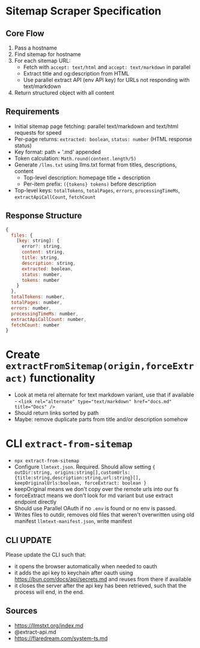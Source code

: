 # Sitemap Scraper Specification

## Core Flow

1. Pass a hostname
2. Find sitemap for hostname
3. For each sitemap URL:
   - Fetch with `accept: text/html` and `accept: text/markdown` in parallel
   - Extract title and og:description from HTML
   - Use parallel extract API (env API key) for URLs not responding with text/markdown
4. Return structured object with all content

## Requirements

- Initial sitemap page fetching: parallel text/markdown and text/html requests for speed
- Per-page returns: `extracted: boolean`, `status: number` (HTML response status)
- Key format: path + '.md' appended
- Token calculation: `Math.round(content.length/5)`
- Generate `/llms.txt` using llms.txt format from titles, descriptions, content
  - Top-level description: homepage title + description
  - Per-item prefix: `({tokens} tokens)` before description
- Top-level keys: `totalTokens`, `totalPages`, `errors`, `processingTimeMs`, `extractApiCallCount`, `fetchCount`

## Response Structure

```javascript
{
  files: {
    [key: string]: {
      error?: string,
      content: string,
      title: string,
      description: string,
      extracted: boolean,
      status: number,
      tokens: number
    }
  },
  totalTokens: number,
  totalPages: number,
  errors: number,
  processingTimeMs: number,
  extractApiCallCount: number,
  fetchCount: number
}
```

# Create `extractFromSitemap(origin,forceExtract)` functionality

- Look at meta rel alternate for text markdown variant, use that if available - `<link rel="alternate" type="text/markdown" href="docs.md" title="Docs" />`
- Should return links sorted by path
- Maybe: remove duplicate parts from title and/or description somehow

# CLI `extract-from-sitemap`

- `npx extract-from-sitemap`
- Configure `llmtext.json`. Required. Should allow setting `{ outDir:string, origins:string[],customUrls:{title:string,description:string,url:string}[], keepOriginalUrls:boolean, forceExtract: boolean }`
- keepOriginal means we don't copy over the remote urls into our fs
- forceExtract means we don't look for md variant but use extract endpoint directly
- Should use Parallel OAuth if no `.env` is found or no env is passed.
- Writes files to outdir, removes old files that weren't overwritten using old manifest `llmtext-manifest.json`, write manifest

## CLI UPDATE

Please update the CLI such that:

- it opens the browser automatically when needed to oauth
- it adds the api key to keychain after oauth using https://bun.com/docs/api/secrets.md and reuses from there if available
- it closes the server after the api key has been retrieved, such that the process will end, in the end.

## Sources

- https://llmstxt.org/index.md
- @extract-api.md
- https://flaredream.com/system-ts.md
